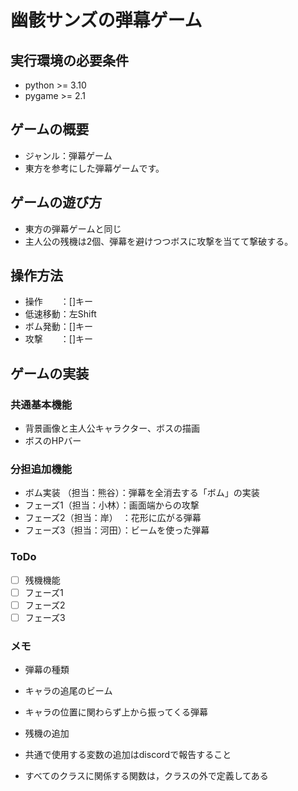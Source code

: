 # 幽骸サンズの弾幕ゲーム

## 実行環境の必要条件
* python >= 3.10
* pygame >= 2.1

## ゲームの概要
* ジャンル：弾幕ゲーム
* 東方を参考にした弾幕ゲームです。

## ゲームの遊び方
* 東方の弾幕ゲームと同じ
* 主人公の残機は2個、弾幕を避けつつボスに攻撃を当てて撃破する。

## 操作方法
* 操作　　：[]キー
* 低速移動：左Shift
* ボム発動：[]キー
* 攻撃　　：[]キー

## ゲームの実装
### 共通基本機能
* 背景画像と主人公キャラクター、ボスの描画
* ボスのHPバー

### 分担追加機能
* ボム実装 （担当：熊谷）：弾幕を全消去する「ボム」の実装
* フェーズ1（担当：小林）：画面端からの攻撃
* フェーズ2（担当：岸）　：花形に広がる弾幕
* フェーズ3（担当：河田）：ビームを使った弾幕


### ToDo
- [ ] 残機機能
- [ ] フェーズ1
- [ ] フェーズ2
- [ ] フェーズ3

### メモ
* 弾幕の種類
* キャラの追尾のビーム
* キャラの位置に関わらず上から振ってくる弾幕
* 残機の追加

* 共通で使用する変数の追加はdiscordで報告すること
* すべてのクラスに関係する関数は，クラスの外で定義してある
